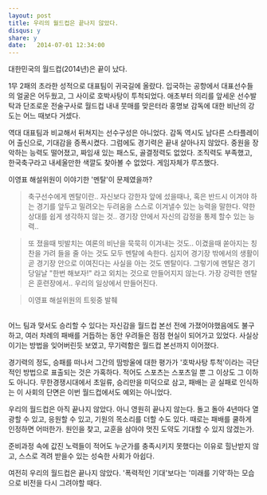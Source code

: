 ```yaml
---
layout: post
title: 우리의 월드컵은 끝나지 않았다.
disqus: y
share: y
date:   2014-07-01 12:34:00
---
```


대한민국의 월드컵(2014년)은 끝이 났다. 

1무 2패의 초라한 성적으로 대표팀이 귀국길에 올랐다. 입국하는 공항에서 대표선수들의 얼굴은 어두웠고, 그 사이로 호박사탕이 투척되었다. 
애초부터 의리를 앞세운 선수발탁과 단조로운 전술구사로 월드컵 내내 뭇매를 맞은터라 홍명보 감독에 대한 비난의 강도는 어느 때보다 거셌다.  

역대 대표팀과 비교해서 뒤쳐지는 선수구성은 아니었다. 감독 역시도 남다른 스타플레이어 출신으로, 기대감을 증폭시켰다. 그럼에도 경기력은 끝내 살아나지 않았다. 중원을 장악하는 능력도 떨어졌고, 짜임새 있는 패스도, 골결정력도 없었다. 조직력도 부족했고, 한국축구라고 내세울만한 색깔도 찾아볼 수 없었다. 게임자체가 루즈했다. 


이영표 해설위원이 이야기한 '멘탈'이 문제였을까? 



>축구선수에게 멘탈이란.. 자신보다 강한자 앞에 섰을때나, 혹은 반드시 이겨야 하는 경기를 앞두고 밀려오는 두려움을 스스로 이겨낼수 있는 능력을 말한다. 약한 상대를 쉽게 생각하지 않는 것.. 경기장 안에서 자신의 감정을 통제 할수 있는 능력.. 


>또 졌을때 빗발치는 여론의 비난을 묵묵히 이겨내는 것도.. 이겼을때 쏟아지는 칭찬을 가려 들을 줄 아는 것도 모두 멘탈에 속한다. 심지어 경기장 밖에서의 생활이 곧 경기장 안으로 이여진다는 사실을 아는 것도 멘탈이다. 그렇기에 멘탈은 경기 당일날 "한번 해보자!" 라고 외치는 것으로 만들어지지 않는다. 가장 강력한 멘탈은 훈련장에서.. 우리의 일상에서 만들어진다.

>이영표 해설위원의 트윗중 발췌

<br>
어느 팀과 맞서도 승리할 수 있다는 자신감을 월드컵 본선 전에 가졌어야했음에도 불구하고, 여러 차례의 패배를 거듭하는 동안 우려들은 점점 현실이 되어가고 있었다. 사실상 이기는 방법을 잊어버린듯 보였고, 무기력함은 월드컵 본선까지 이어졌다.  

경기력의 정도, 승패를 떠나서 그간의 땀방울에 대한 평가가 '호박사탕 투척'이라는 극단적인 방법으로 표출되는 것은 가혹하다. 적어도 스포츠는 스포츠일 뿐 그 이상도 그 이하도 아니다. 무한경쟁시대에서 초일류, 승리만을 미덕으로 삼고, 패배는 곧 실패로 인식하는 이 사회의 단면은 이번 월드컵에서도 예외는 아니었다. 

우리의 월드컵은 아직 끝나지 않았다. 아니 영원히 끝나지 않는다. 돌고 돌아 4년마다 열광할 수 있고, 응원할 수 있고, 기원의 목소리를 더할 수도 있다. 때로는 패배를 쿨하게 인정하면 어떠한가. 원인을 찾고, 교훈을 삼아야 멋진 도약도 기대할 수 있지 않겠는가. 

준비과정 속에 값진 노력들이 적어도 누군가를 충족시키지 못했다는 이유로 힐난받지 않고, 스스로 격려 받을수 있는 성숙한 사회가 아쉽다. 

여전히 우리의 월드컵은 끝나지 않았다. '폭력적인 기대'보다는 '미래를 기약'하는 모습으로 비전을 다시 그려야할 때다. 